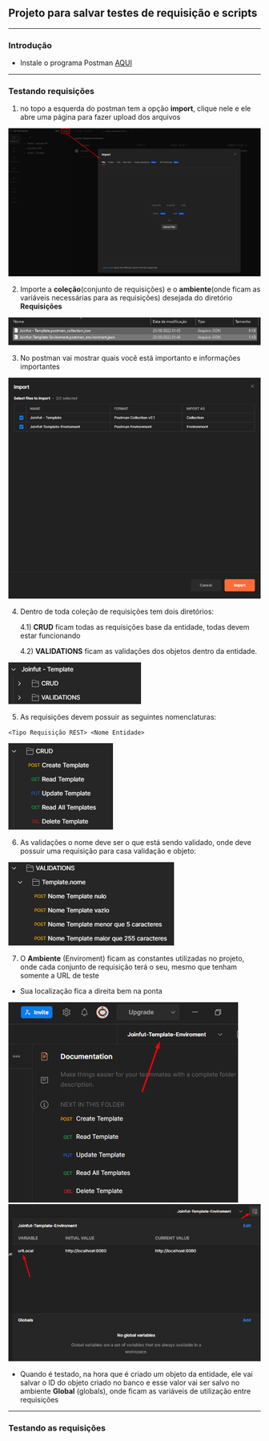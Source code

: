 ## Projeto para salvar testes de requisição e scripts

---

### Introdução

* Instale o programa Postman [AQUI](https://www.postman.com/downloads/)

---

### Testando requisições

1) no topo a esquerda do postman tem a opção **import**, clique nele e ele abre uma página para fazer upload dos arquivos

<img src="README_images/1_import.png">

2) Importe a **coleção**(conjunto de requisições) e o **ambiente**(onde ficam as variáveis necessárias para as requisições) desejada do diretório **Requisições**

<img src="README_images/2_select_all.png">

3) No postman vai mostrar quais você está importanto e informações importantes

<img src="README_images/3_import_selected.png">

4) Dentro de toda coleção de requisições tem dois diretórios:
   
    4.1) **CRUD** ficam todas as requisições base da entidade, todas devem estar funcionando
   
    4.2) **VALIDATIONS** ficam as validações dos objetos dentro da entidade.

<img src="README_images/4_folder_organization.png">

5) As requisições devem possuir as seguintes nomenclaturas:

```
<Tipo Requisição REST> <Nome Entidade>
```

<img src="README_images/5_requisitions.png">

6) As validações o nome deve ser o que está sendo validado, onde deve possuir uma requisição para casa validação e objeto:

<img src="README_images/6_validations.png">

7) O **Ambiente** (Enviroment) ficam as constantes utilizadas no projeto, onde cada conjunto de requisição terá o seu, mesmo que tenham somente a URL de teste

* Sua localização fica a direita bem na ponta

<img src="README_images/7_enviroment.png">

<img src="README_images/8_understand_enviroment.png">

* Quando é testado, na hora que é criado um objeto da entidade, ele vai salvar o ID do objeto criado no banco e esse valor vai ser salvo no ambiente **Global** (globals), onde ficam as variáveis de utilização entre requisições

---

### Testando as requisições

